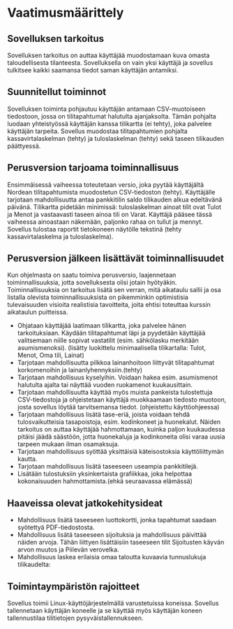 # Vaatimusmäärittely

## Sovelluksen tarkoitus

Sovelluksen tarkoitus on auttaa käyttäjää muodostamaan kuva omasta taloudellisesta tilanteesta. Sovelluksella on vain
yksi käyttäjä ja sovellus tulkitsee kaikki saamansa tiedot saman käyttäjän antamiksi. 

## Suunnitellut toiminnot

Sovelluksen toiminta pohjautuu käyttäjän antamaan CSV-muotoiseen tiedostoon, jossa on tilitapahtumat halutulta ajanjaksolta.
Tämän pohjalta luodaan yhteistyössä käyttäjän kanssa tilikartta (ei tehty), joka palvelee käyttäjän tarpeita. Sovellus muodostaa
tilitapahtumien pohjalta kassavirtalaskelman (tehty) ja tuloslaskelman (tehty) sekä taseen tilikauden päättyessä. 

## Perusversion tarjoama toiminnallisuus

Ensimmäisessä vaiheessa toteutetaan versio, joka pyytää käyttäjältä Nordean tilitapahtumista muodostetun CSV-tiedoston (tehty).
Käyttäjälle tarjotaan mahdollisuutta antaa pankkitilin saldo tilikauden alkua edeltävänä päivänä. Tilikartta pidetään
minimissä: tuloslaskelman ainoat tilit ovat Tulot ja Menot ja vastaavasti taseen ainoa tili on Varat. Käyttäjä pääsee
tässä vaiheessa ainoastaan näkemään, paljonko rahaa on tullut ja mennyt. Sovellus tulostaa raportit tietokoneen
näytölle tekstinä (tehty kassavirtalaskelma ja tuloslaskelma).

## Perusversion jälkeen lisättävät toiminnallisuudet

Kun ohjelmasta on saatu toimiva perusversio, laajennetaan toiminnallisuuksia, jotta sovelluksesta olisi jotain hyötyäkin.
Toiminnallisuuksia on tarkoitus lisätä sen verran, mitä aikataulu sallii ja osa listalla olevista toiminnallisuuksista on
pikemminkin optimistisia tulevaisuuden visioita realistisia tavoitteita, joita ehtisi toteuttaa kurssin aikataulun
puitteissa.

 - Ohjataan käyttäjää laatimaan tilikartta, joka palvelee hänen tarkoituksiaan. Käydään tilitapahtumat läpi ja pyydetään
   käyttäjää valitsemaan niille sopivat vastatilit (esim. sähkölasku merkitään asumismenoksi). (lisätty luokittelu
   minimaalisella tilikartalla: Tulot, Menot, Oma tili, Lainat) 
 - Tarjotaan mahdollisuutta pilkkoa lainanhoitoon liittyvät tilitapahtumat korkomenoihin ja lainanlyhennyksiin.(tehty)
 - Tarjotaan mahdollisuus kyselyihin. Voidaan hakea esim. asumismenot halutulta ajalta tai näyttää vuoden ruokamenot
   kuukausittain.
 - Tarjotaan mahdollisuutta käyttää myös muista pankeista tulostettuja CSV-tiedostoja ja ohjeistetaan käyttäjä
   muokkaamaan tiedosto muotoon, josta sovellus löytää tarvitsemansa tiedot. (ohjeistettu käyttöohjeessa) 
 - Tarjotaan mahdollisuus lisätä tase-eriä, joista voidaan tehdä tulosvaikutteisia tasapoistoja, esim. kodinkoneet ja 
   huonekalut. Näiden tarkoitus on auttaa käyttäjää hahmottamaan, kuinka paljon kuukaudessa pitäisi jäädä säästöön, jotta
   huonekaluja ja kodinkoneita olisi varaa uusia tarpeen mukaan ilman osamaksuja.
 - Tarjotaan mahdollisuus syöttää yksittäisiä käteisostoksia käyttöliittymän kautta.
 - Tarjotaan mahdollisuus lisätä taseeseen useampia pankkitilejä.
 - Lisätään tulostuksiin yksinkertaista grafiikkaa, joka helpottaa kokonaisuuden hahmottamista.(ehkä seuraavassa elämässä)
 
## Haaveissa olevat jatkokehitysideat
 
 - Mahdollisuus lisätä taseeseen luottokortti, jonka tapahtumat saadaan syötettyä PDF-tiedostosta.
 - Mahdollisuus lisätä taseeseen sijoituksia ja mahdollisuus päivittää näiden arvoja. Tähän liittyen lisättäisiin taseeseen
   tilit Sijoitusten käyvän arvon muutos ja Piilevän verovelka.
 - Mahdollisuus laskea erilaisia omaa taloutta kuvaavia tunnuslukuja tilikaudelta: 

## Toimintaympäristön rajoitteet

Sovellus toimii Linux-käyttöjärjestelmällä varustetuissa koneissa. Sovellus tallennetaan käyttäjän koneelle ja se
käyttää myös käyttäjän koneen tallennustilaa tilitietojen pysyväistallennukseen.
